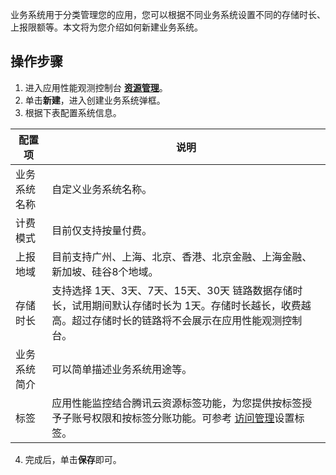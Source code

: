 业务系统用于分类管理您的应用，您可以根据不同业务系统设置不同的存储时长、上报限额等。本文将为您介绍如何新建业务系统。

## 操作步骤
1. 进入应用性能观测控制台 [**资源管理**](https://console.cloud.tencent.com/apm/monitor/team)。
2. 单击**新建**，进入创建业务系统弹框。
3. 根据下表配置系统信息。

| 配置项  | 说明      |
|---------|---------|
  | 业务系统名称 | 自定义业务系统名称。                                           |
   | 计费模式     | 目前仅支持按量付费。                                           |
   | 上报地域 |    目前支持广州、上海、北京、香港、北京金融、上海金融、新加坡、硅谷8个地域。 |
   | 存储时长 | 支持选择 1天、3天、7天、15天、30天 链路数据存储时长，试用期间默认存储时长为 1天。存储时长越长，收费越高。超过存储时长的链路将不会展示在应用性能观测控制台。|
   | 业务系统简介 | 可以简单描述业务系统用途等。                                 |
   | 标签         | 应用性能监控结合腾讯云资源标签功能，为您提供按标签授予子账号权限和按标签分账功能。可参考 [访问管理](https://cloud.tencent.com/document/product/1463/58162)设置标签。 |

4. 完成后，单击**保存**即可。
